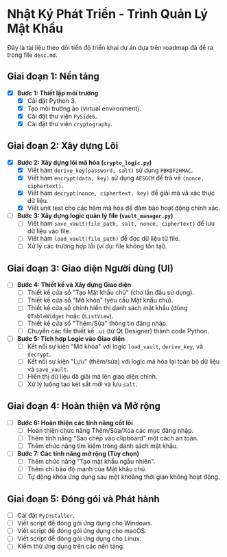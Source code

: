 # Nhật Ký Phát Triển - Trình Quản Lý Mật Khẩu

Đây là tài liệu theo dõi tiến độ triển khai dự án dựa trên roadmap đã đề ra trong file `desc.md`.

## Giai đoạn 1: Nền tảng

- [x] **Bước 1: Thiết lập môi trường**
    - [x] Cài đặt Python 3.
    - [x] Tạo môi trường ảo (virtual environment).
    - [x] Cài đặt thư viện `PySide6`.
    - [x] Cài đặt thư viện `cryptography`.

## Giai đoạn 2: Xây dựng Lõi

- [x] **Bước 2: Xây dựng lõi mã hóa (`crypto_logic.py`)**
    - [x] Viết hàm `derive_key(password, salt)` sử dụng `PBKDF2HMAC`.
    - [x] Viết hàm `encrypt(data, key)` sử dụng `AESGCM` để trả về `(nonce, ciphertext)`.
    - [x] Viết hàm `decrypt(nonce, ciphertext, key)` để giải mã và xác thực dữ liệu.
    - [x] Viết unit test cho các hàm mã hóa để đảm bảo hoạt động chính xác.

- [ ] **Bước 3: Xây dựng logic quản lý file (`vault_manager.py`)**
    - [ ] Viết hàm `save_vault(file_path, salt, nonce, ciphertext)` để lưu dữ liệu vào file.
    - [ ] Viết hàm `load_vault(file_path)` để đọc dữ liệu từ file.
    - [ ] Xử lý các trường hợp lỗi (ví dụ: file không tồn tại).

## Giai đoạn 3: Giao diện Người dùng (UI)

- [ ] **Bước 4: Thiết kế và Xây dựng Giao diện**
    - [ ] Thiết kế cửa sổ "Tạo Mật khẩu chủ" (cho lần đầu sử dụng).
    - [ ] Thiết kế cửa sổ "Mở khóa" (yêu cầu Mật khẩu chủ).
    - [ ] Thiết kế cửa sổ chính hiển thị danh sách mật khẩu (dùng `QTableWidget` hoặc `QListView`).
    - [ ] Thiết kế cửa sổ "Thêm/Sửa" thông tin đăng nhập.
    - [ ] Chuyển các file thiết kế `.ui` (từ Qt Designer) thành code Python.

- [ ] **Bước 5: Tích hợp Logic vào Giao diện**
    - [ ] Kết nối sự kiện "Mở khóa" với logic `load_vault`, `derive_key`, và `decrypt`.
    - [ ] Kết nối sự kiện "Lưu" (thêm/sửa) với logic mã hóa lại toàn bộ dữ liệu và `save_vault`.
    - [ ] Hiển thị dữ liệu đã giải mã lên giao diện chính.
    - [ ] Xử lý luồng tạo két sắt mới và lưu `salt`.

## Giai đoạn 4: Hoàn thiện và Mở rộng

- [ ] **Bước 6: Hoàn thiện các tính năng cốt lõi**
    - [ ] Hoàn thiện chức năng Thêm/Sửa/Xóa các mục đăng nhập.
    - [ ] Thêm tính năng "Sao chép vào clipboard" một cách an toàn.
    - [ ] Thêm chức năng tìm kiếm trong danh sách mật khẩu.

- [ ] **Bước 7: Các tính năng mở rộng (Tùy chọn)**
    - [ ] Thêm chức năng "Tạo mật khẩu ngẫu nhiên".
    - [ ] Thêm chỉ báo độ mạnh của Mật khẩu chủ.
    - [ ] Tự động khóa ứng dụng sau một khoảng thời gian không hoạt động.

## Giai đoạn 5: Đóng gói và Phát hành

- [ ] Cài đặt `PyInstaller`.
- [ ] Viết script để đóng gói ứng dụng cho Windows.
- [ ] Viết script để đóng gói ứng dụng cho macOS.
- [ ] Viết script để đóng gói ứng dụng cho Linux.
- [ ] Kiểm thử ứng dụng trên các nền tảng.
